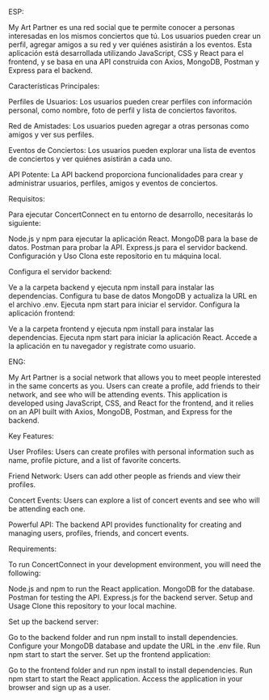 ESP:

My Art Partner es una red social que te permite conocer a personas interesadas en los mismos conciertos que tú. Los usuarios pueden crear un perfil, agregar amigos a su red y ver quiénes asistirán a los eventos. Esta aplicación está desarrollada utilizando JavaScript, CSS y React para el frontend, y se basa en una API construida con Axios, MongoDB, Postman y Express para el backend.

Características Principales:

Perfiles de Usuarios: Los usuarios pueden crear perfiles con información personal, como nombre, foto de perfil y lista de conciertos favoritos.

Red de Amistades: Los usuarios pueden agregar a otras personas como amigos y ver sus perfiles.

Eventos de Conciertos: Los usuarios pueden explorar una lista de eventos de conciertos y ver quiénes asistirán a cada uno.

API Potente: La API backend proporciona funcionalidades para crear y administrar usuarios, perfiles, amigos y eventos de conciertos.

Requisitos:

Para ejecutar ConcertConnect en tu entorno de desarrollo, necesitarás lo siguiente:

Node.js y npm para ejecutar la aplicación React.
MongoDB para la base de datos.
Postman para probar la API.
Express.js para el servidor backend.
Configuración y Uso
Clona este repositorio en tu máquina local.

Configura el servidor backend:

Ve a la carpeta backend y ejecuta npm install para instalar las dependencias.
Configura tu base de datos MongoDB y actualiza la URL en el archivo .env.
Ejecuta npm start para iniciar el servidor.
Configura la aplicación frontend:

Ve a la carpeta frontend y ejecuta npm install para instalar las dependencias.
Ejecuta npm start para iniciar la aplicación React.
Accede a la aplicación en tu navegador y regístrate como usuario.


ENG:

My Art Partner is a social network that allows you to meet people interested in the same concerts as you. Users can create a profile, add friends to their network, and see who will be attending events. This application is developed using JavaScript, CSS, and React for the frontend, and it relies on an API built with Axios, MongoDB, Postman, and Express for the backend.

Key Features:

User Profiles: Users can create profiles with personal information such as name, profile picture, and a list of favorite concerts.

Friend Network: Users can add other people as friends and view their profiles.

Concert Events: Users can explore a list of concert events and see who will be attending each one.

Powerful API: The backend API provides functionality for creating and managing users, profiles, friends, and concert events.

Requirements:

To run ConcertConnect in your development environment, you will need the following:

Node.js and npm to run the React application.
MongoDB for the database.
Postman for testing the API.
Express.js for the backend server.
Setup and Usage
Clone this repository to your local machine.

Set up the backend server:

Go to the backend folder and run npm install to install dependencies.
Configure your MongoDB database and update the URL in the .env file.
Run npm start to start the server.
Set up the frontend application:

Go to the frontend folder and run npm install to install dependencies.
Run npm start to start the React application.
Access the application in your browser and sign up as a user.

